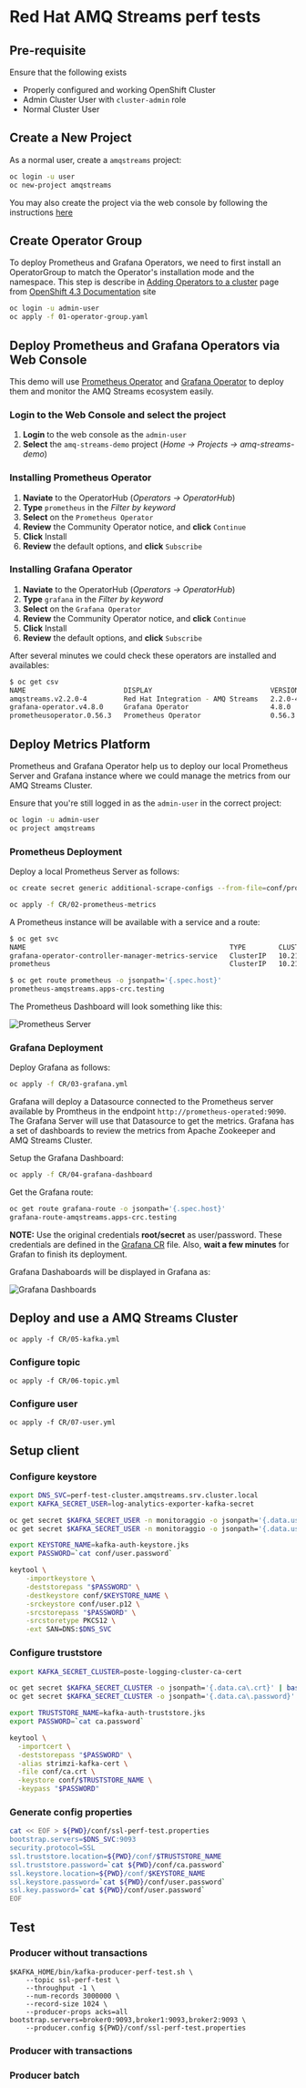 # Red Hat AMQ Streams perf tests

## Pre-requisite

Ensure that the following exists
* Properly configured and working OpenShift Cluster
* Admin Cluster User with ```cluster-admin``` role
* Normal Cluster User

## Create a New Project

As a normal user, create a ```amqstreams``` project:

```bash
oc login -u user
oc new-project amqstreams
```

You may also create the project via the web console by following the instructions [here](https://docs.openshift.com/container-platform/4.3/applications/projects/working-with-projects.html#creating-a-project-using-the-web-console_projects)

## Create Operator Group

To deploy Prometheus and Grafana Operators, we need to first install an OperatorGroup to match the Operator's installation mode and the namespace. This step is describe in [Adding Operators to a cluster](https://docs.openshift.com/container-platform/4.3/operators/olm-adding-operators-to-cluster.html) page from
[OpenShift 4.3 Documentation](https://docs.openshift.com/container-platform/4.3/welcome/index.html) site

```bash
oc login -u admin-user
oc apply -f 01-operator-group.yaml
```

## Deploy Prometheus and Grafana Operators via Web Console

This demo will use [Prometheus Operator](https://operatorhub.io/operator/prometheus) and
[Grafana Operator](https://operatorhub.io/operator/grafana-operator) to deploy them and monitor the AMQ Streams ecosystem easily.

### Login to the Web Console and select the project
1. **Login** to the web console as the `admin-user`
1. **Select** the ```amq-streams-demo``` project (*Home -> Projects -> amq-streams-demo*)

### Installing Prometheus Operator
1. **Naviate** to the OperatorHub (*Operators -> OperatorHub*)
1. **Type** `prometheus` in the *Filter by keyword*
1. **Select** on the `Prometheus Operator`
1. **Review** the Community Operator notice, and **click** `Continue`
1. **Click** Install
1. **Review** the default options, and **click** `Subscribe`

### Installing Grafana Operator
1. **Naviate** to the OperatorHub (*Operators -> OperatorHub*)
1. **Type** `grafana` in the *Filter by keyword*
1. **Select** on the `Grafana Operator`
1. **Review** the Community Operator notice, and **click** `Continue`
1. **Click** Install
1. **Review** the default options, and **click** `Subscribe`

After several minutes we could check these operators are installed and availables:

```bash
$ oc get csv
NAME                        DISPLAY                             VERSION   REPLACES                    PHASE
amqstreams.v2.2.0-4         Red Hat Integration - AMQ Streams   2.2.0-4   amqstreams.v2.2.0-3         Succeeded
grafana-operator.v4.8.0     Grafana Operator                    4.8.0     grafana-operator.v4.7.1     Succeeded
prometheusoperator.0.56.3   Prometheus Operator                 0.56.3    prometheusoperator.0.47.0   Succeeded
```

## Deploy Metrics Platform

Prometheus and Grafana Operator help us to deploy our local Prometheus Server and Grafana instance where
we could manage the metrics from our AMQ Streams Cluster.

Ensure that you're still logged in as the `admin-user` in the correct project:

```bash
oc login -u admin-user
oc project amqstreams
```

### Prometheus Deployment

Deploy a local Prometheus Server as follows:
```bash
oc create secret generic additional-scrape-configs --from-file=conf/prometheus-additional.yml

oc apply -f CR/02-prometheus-metrics
```

A Prometheus instance will be available with a service and a route:

```bash
$ oc get svc
NAME                                                  TYPE        CLUSTER-IP    EXTERNAL-IP   PORT(S)    AGE
grafana-operator-controller-manager-metrics-service   ClusterIP   10.217.4.87   <none>        8443/TCP   96m
prometheus                                            ClusterIP   10.217.5.3    <none>        9090/TCP   14s

$ oc get route prometheus -o jsonpath='{.spec.host}'
prometheus-amqstreams.apps-crc.testing
```

The Prometheus Dashboard will look something like this:

![Prometheus Server](./img/prometheus-server.png)

### Grafana Deployment

Deploy Grafana as follows:

```bash
oc apply -f CR/03-grafana.yml
```

Grafana will deploy a Datasource connected to the Prometheus server available by Promtheus in the endpoint ```http://prometheus-operated:9090```. The Grafana Server will use that Datasource to get the metrics. Grafana has a set of dashboards to review the metrics from Apache Zookeeper and AMQ Streams Cluster. 

Setup the Grafana Dashboard:

```bash
oc apply -f CR/04-grafana-dashboard
```

Get the Grafana route:

```bash
oc get route grafana-route -o jsonpath='{.spec.host}'
grafana-route-amqstreams.apps-crc.testing
```

**NOTE:** Use the original credentials **root/secret** as user/password. These credentials are defined in the [Grafana CR](./CR/03-grafana.yaml) file. Also, **wait a few minutes** for Grafan to finish its deployment.

Grafana Dashaboards will be displayed in Grafana as:

![Grafana Dashboards](./img/grafana-dashboards.png)

## Deploy and use a AMQ Streams Cluster

````
oc apply -f CR/05-kafka.yml
````

### Configure topic
````
oc apply -f CR/06-topic.yml
````

### Configure user
````
oc apply -f CR/07-user.yml
````







## Setup client

### Configure keystore

```bash
export DNS_SVC=perf-test-cluster.amqstreams.srv.cluster.local
export KAFKA_SECRET_USER=log-analytics-exporter-kafka-secret

oc get secret $KAFKA_SECRET_USER -n monitoraggio -o jsonpath='{.data.user\.p12}' | base64 --decode > conf/user.p12
oc get secret $KAFKA_SECRET_USER -n monitoraggio -o jsonpath='{.data.user\.password}' | base64 --decode > conf/user.password

export KEYSTORE_NAME=kafka-auth-keystore.jks
export PASSWORD=`cat conf/user.password`

keytool \
    -importkeystore \
    -deststorepass "$PASSWORD" \
    -destkeystore conf/$KEYSTORE_NAME \
    -srckeystore conf/user.p12 \
    -srcstorepass "$PASSWORD" \
    -srcstoretype PKCS12 \
    -ext SAN=DNS:$DNS_SVC
```

### Configure truststore

```bash
export KAFKA_SECRET_CLUSTER=poste-logging-cluster-ca-cert

oc get secret $KAFKA_SECRET_CLUSTER -o jsonpath='{.data.ca\.crt}' | base64 --decode > conf/ca.crt
oc get secret $KAFKA_SECRET_CLUSTER -o jsonpath='{.data.ca\.password}' | base64 --decode > conf/ca.password

export TRUSTSTORE_NAME=kafka-auth-truststore.jks
export PASSWORD=`cat ca.password`

keytool \
  -importcert \
  -deststorepass "$PASSWORD" \
  -alias strimzi-kafka-cert \
  -file conf/ca.crt \
  -keystore conf/$TRUSTSTORE_NAME \
  -keypass "$PASSWORD"
```

### Generate config properties
````bash
cat << EOF > ${PWD}/conf/ssl-perf-test.properties
bootstrap.servers=$DNS_SVC:9093
security.protocol=SSL
ssl.truststore.location=${PWD}/conf/$TRUSTSTORE_NAME
ssl.truststore.password=`cat ${PWD}/conf/ca.password`
ssl.keystore.location=${PWD}/conf/$KEYSTORE_NAME
ssl.keystore.password=`cat ${PWD}/conf/user.password`
ssl.key.password=`cat ${PWD}/conf/user.password`
EOF
````

## Test

### Producer without transactions
````
$KAFKA_HOME/bin/kafka-producer-perf-test.sh \
    --topic ssl-perf-test \
    --throughput -1 \
    --num-records 3000000 \
    --record-size 1024 \
    --producer-props acks=all bootstrap.servers=broker0:9093,broker1:9093,broker2:9093 \
    --producer.config ${PWD}/conf/ssl-perf-test.properties
````

### Producer with transactions


### Producer batch



